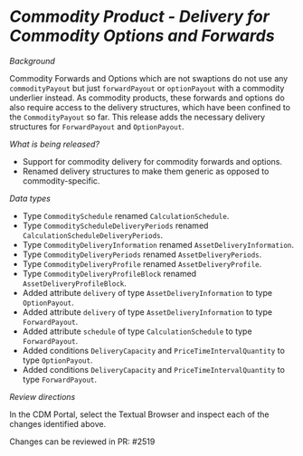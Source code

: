 # _Commodity Product - Delivery for Commodity Options and Forwards_

_Background_

Commodity Forwards and Options which are not swaptions do not use any `commodityPayout` but just `forwardPayout` or `optionPayout` with a commodity underlier instead. As commodity products, these forwards and options do also require access to the delivery structures, which have been confined to the `CommodityPayout` so far. This release adds the necessary delivery structures for `ForwardPayout` and `OptionPayout`.

_What is being released?_

- Support for commodity delivery for commodity forwards and options.
- Renamed delivery structures to make them generic as opposed to commodity-specific.

_Data types_

- Type `CommoditySchedule` renamed `CalculationSchedule`.
- Type `CommodityScheduleDeliveryPeriods` renamed `CalculationScheduleDeliveryPeriods`.
- Type `CommodityDeliveryInformation` renamed `AssetDeliveryInformation`.
- Type `CommodityDeliveryPeriods` renamed `AssetDeliveryPeriods`.
- Type `CommodityDeliveryProfile` renamed `AssetDeliveryProfile`.
- Type `CommodityDeliveryProfileBlock` renamed `AssetDeliveryProfileBlock`.
- Added attribute `delivery` of type `AssetDeliveryInformation` to type `OptionPayout`.
- Added attribute `delivery` of type `AssetDeliveryInformation` to type `ForwardPayout`.
- Added attribute `schedule` of type `CalculationSchedule` to type `ForwardPayout`.
- Added conditions `DeliveryCapacity` and `PriceTimeIntervalQuantity` to type `OptionPayout`.
- Added conditions `DeliveryCapacity` and `PriceTimeIntervalQuantity` to type `ForwardPayout`.

_Review directions_

In the CDM Portal, select the Textual Browser and inspect each of the changes identified above.

Changes can be reviewed in PR: #2519
